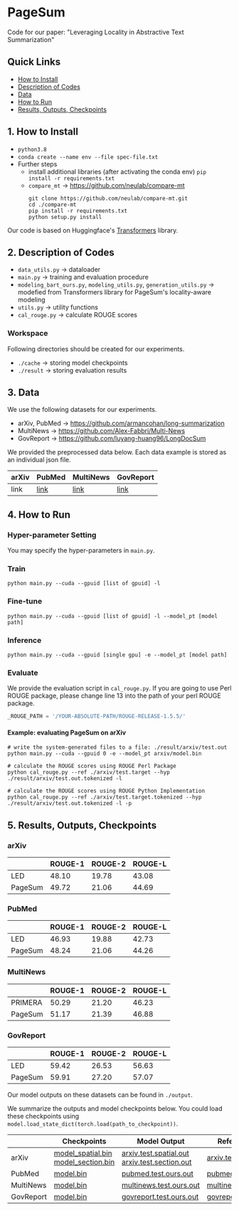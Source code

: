 # PageSum
Code for our paper:
"Leveraging Locality in Abstractive Text Summarization"

## Quick Links

- [How to Install](#1-how-to-install)
- [Description of Codes](#2-description-of-codes)
- [Data](#3-data)
- [How to Run](#4-how-to-run)
- [Results, Outputs, Checkpoints](#5-results-outputs-checkpoints)

## 1. How to Install

- `python3.8`
- `conda create --name env --file spec-file.txt`
- Further steps
    - install additional libraries (after activating the conda env) `pip install -r requirements.txt`
    - `compare_mt` -> https://github.com/neulab/compare-mt
        ```console
        git clone https://github.com/neulab/compare-mt.git
        cd ./compare-mt
        pip install -r requirements.txt
        python setup.py install
        ```
Our code is based on Huggingface's [Transformers](https://github.com/huggingface/transformers) library. 

## 2. Description of Codes
- `data_utils.py` -> dataloader
- `main.py` -> training and evaluation procedure
- `modeling_bart_ours.py`, `modeling_utils.py`, `generation_utils.py` -> modefied from Transformers library for PageSum's locality-aware modeling
- `utils.py` -> utility functions
- `cal_rouge.py` -> calculate ROUGE scores

### Workspace
Following directories should be created for our experiments.
- `./cache` -> storing model checkpoints
- `./result` -> storing evaluation results

## 3. Data

We use the following datasets for our experiments.

- arXiv, PubMed -> https://github.com/armancohan/long-summarization
- MultiNews -> https://github.com/Alex-Fabbri/Multi-News
- GovReport -> https://github.com/luyang-huang96/LongDocSum

We provided the preprocessed data below. Each data example is stored as an individual json file.

| arXiv    | PubMed  | MultiNews | GovReport |
|----------|---------|---------|---------|
| link     | [link](https://drive.google.com/file/d/1bdG4kCjte9C93zacBehp3YU_OLEPES_t/view?usp=sharing)   | [link](https://drive.google.com/file/d/1-SrHwhvpcZOeK2VR9sM5n0SRoLrJ5hhP/view?usp=sharing)   | [link](https://drive.google.com/file/d/1JKv5CiquZMIy32xrN5Jeq1CxtdMXnN8z/view?usp=sharing)   |

## 4. How to Run

### Hyper-parameter Setting
You may specify the hyper-parameters in `main.py`.
### Train
```
python main.py --cuda --gpuid [list of gpuid] -l
```
### Fine-tune
```
python main.py --cuda --gpuid [list of gpuid] -l --model_pt [model path]
```
### Inference
```
python main.py --cuda --gpuid [single gpu] -e --model_pt [model path]
```

### Evaluate

We provide the evaluation script in `cal_rouge.py`. If you are going to use Perl ROUGE package, please change line 13 into the path of your perl ROUGE package.
```python
_ROUGE_PATH = '/YOUR-ABSOLUTE-PATH/ROUGE-RELEASE-1.5.5/'
```

#### Example: evaluating PageSum on arXiv
```console
# write the system-generated files to a file: ./result/arxiv/test.out
python main.py --cuda --gpuid 0 -e --model_pt arxiv/model.bin

# calculate the ROUGE scores using ROUGE Perl Package
python cal_rouge.py --ref ./arxiv/test.target --hyp ./result/arxiv/test.out.tokenized -l

# calculate the ROUGE scores using ROUGE Python Implementation
python cal_rouge.py --ref ./arxiv/test.target.tokenized --hyp ./result/arxiv/test.out.tokenized -l -p
```

## 5. Results, Outputs, Checkpoints

### arXiv
|          | ROUGE-1 | ROUGE-2 | ROUGE-L |
|----------|---------|---------|---------|
| LED     | 48.10   | 19.78   | 43.08   |
| PageSum     | 49.72   | 21.06   | 44.69   |

### PubMed
|          | ROUGE-1 | ROUGE-2 | ROUGE-L |
|----------|---------|---------|---------|
| LED  | 46.93   | 19.88  | 42.73   |
| PageSum     | 48.24   | 21.06   | 44.26   |

### MultiNews
|          | ROUGE-1 | ROUGE-2 | ROUGE-L |
|----------|---------|---------|---------|
| PRIMERA  | 50.29   | 21.20 | 46.23   |
| PageSum     | 51.17   | 21.39   | 46.88   |

### GovReport
|          | ROUGE-1 | ROUGE-2 | ROUGE-L |
|----------|---------|---------|---------|
| LED  | 59.42   | 26.53  | 56.63   |
| PageSum     | 59.91   | 27.20  | 57.07   |



Our model outputs on these datasets can be found in `./output`.

We summarize the outputs and model checkpoints below.
You could load these checkpoints using `model.load_state_dict(torch.load(path_to_checkpoint))`.

|          | Checkpoints | Model Output | Reference Output |
|----------|---------|---------|---------|
| arXiv    | [model_spatial.bin](https://drive.google.com/file/d/1OqRl0h5viP_kvo-KvQrPuPjucyq2ihFy/view?usp=sharing) <br> [model_section.bin](https://drive.google.com/file/d/1MnUBK9qcs2ubsz2Qg06qzZT8wUwLMBJg/view?usp=sharing) | [arxiv.test.spatial.out](output/arxiv.test.spatial.out) <br> [arxiv.test.section.out](output/arxiv.test.section.out) | [arxiv.test.reference](output/arxiv.test.reference)  |
| PubMed    | [model.bin](https://drive.google.com/file/d/12T8VzXkdEL1oOG_PUXOor8G0m3slqDe5/view?usp=sharing) | [pubmed.test.ours.out](output/pubmed.test.ours.out) | [pubmed.test.reference](output/pubmed.test.reference)  |
| MultiNews    | [model.bin](https://drive.google.com/file/d/1-SrHwhvpcZOeK2VR9sM5n0SRoLrJ5hhP/view?usp=sharing) | [multinews.test.ours.out](output/multinews.test.ours.out) | [multinews.test.reference](output/multinews.test.reference)  |
| GovReport    | [model.bin](https://drive.google.com/file/d/1k0f7754r1pS2b78mmJnU-UPjN1UgVOfR/view?usp=sharing) | [govreport.test.ours.out](output/govreport.test.ours.out) | [govreport.test.reference](output/govreport.test.reference)  |
